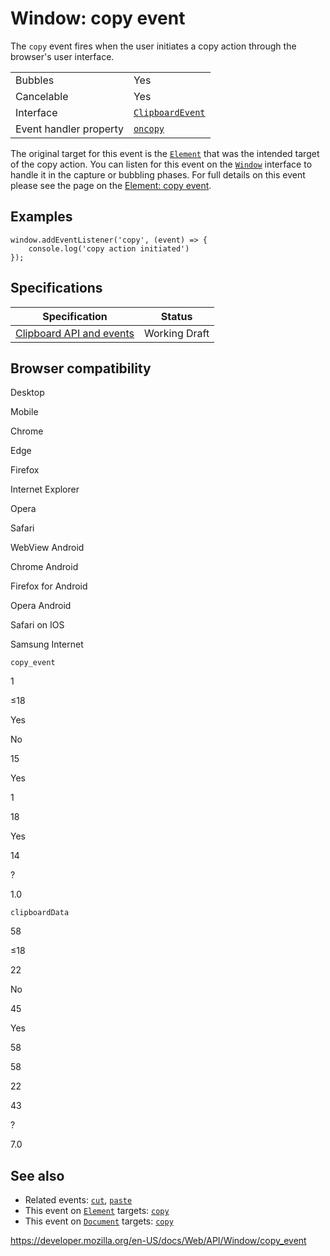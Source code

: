 Window: copy event
==================

The `copy` event fires when the user initiates a copy action through the browser's user interface.

<table><tbody><tr class="odd"><td>Bubbles</td><td>Yes</td></tr><tr class="even"><td>Cancelable</td><td>Yes</td></tr><tr class="odd"><td>Interface</td><td><a href="../clipboardevent"><code>ClipboardEvent</code></a></td></tr><tr class="even"><td>Event handler property</td><td><a href="../htmlelement/oncopy"><code>oncopy</code></a></td></tr></tbody></table>

The original target for this event is the [`Element`](../element) that was the intended target of the copy action. You can listen for this event on the [`Window`](../window) interface to handle it in the capture or bubbling phases. For full details on this event please see the page on the [Element: copy event](../element/copy_event).

Examples
--------

    window.addEventListener('copy', (event) => {
        console.log('copy action initiated')
    });

Specifications
--------------

<table><thead><tr class="header"><th>Specification</th><th>Status</th></tr></thead><tbody><tr class="odd"><td><a href="https://w3c.github.io/clipboard-apis/#clipboard-event-copy">Clipboard API and events</a></td><td><span class="spec-wd">Working Draft</span></td></tr></tbody></table>

Browser compatibility
---------------------

Desktop

Mobile

Chrome

Edge

Firefox

Internet Explorer

Opera

Safari

WebView Android

Chrome Android

Firefox for Android

Opera Android

Safari on IOS

Samsung Internet

`copy_event`

1

≤18

Yes

No

15

Yes

1

18

Yes

14

?

1.0

`clipboardData`

58

≤18

22

No

45

Yes

58

58

22

43

?

7.0

See also
--------

-   Related events: [`cut`](cut_event), [`paste`](paste_event)
-   This event on [`Element`](../element) targets: [`copy`](../element/copy_event)
-   This event on [`Document`](../document) targets: [`copy`](../document/copy_event)

<a href="https://developer.mozilla.org/en-US/docs/Web/API/Window/copy_event" class="_attribution-link">https://developer.mozilla.org/en-US/docs/Web/API/Window/copy_event</a>
